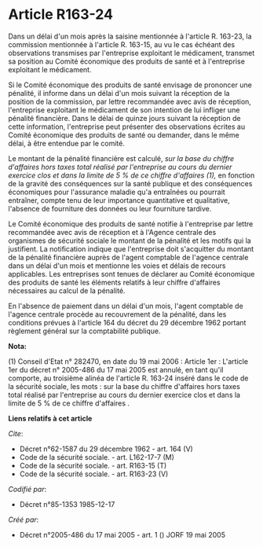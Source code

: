 # Article R163-24

Dans un délai d'un mois après la saisine mentionnée à l'article R. 163-23, la commission mentionnée à l'article R. 163-15, au
vu le cas échéant des observations transmises par l'entreprise exploitant le médicament, transmet sa position au Comité
économique des produits de santé et à l'entreprise exploitant le médicament.

Si le Comité économique des produits de santé envisage de prononcer une pénalité, il informe dans un délai d'un mois suivant
la réception de la position de la commission, par lettre recommandée avec avis de réception, l'entreprise exploitant le
médicament de son intention de lui infliger une pénalité financière. Dans le délai de quinze jours suivant la réception de
cette information, l'entreprise peut présenter des observations écrites au Comité économique des produits de santé ou
demander, dans le même délai, à être entendue par le comité.

Le montant de la pénalité financière est calculé, 
  _sur la base du chiffre d'affaires hors taxes total réalisé par l'entreprise au cours du dernier exercice clos et dans la
limite de 5 % de ce chiffre d'affaires (1),_ en fonction de la gravité des conséquences sur la santé publique et des
conséquences économiques pour l'assurance maladie qu'a entraînées ou pourrait entraîner, compte tenu de leur importance
quantitative et qualitative, l'absence de fourniture des données ou leur fourniture tardive.

Le Comité économique des produits de santé notifie à l'entreprise par lettre recommandée avec avis de réception et à l'Agence
centrale des organismes de sécurité sociale le montant de la pénalité et les motifs qui la justifient. La notification
indique que l'entreprise doit s'acquitter du montant de la pénalité financière auprès de l'agent comptable de l'agence
centrale dans un délai d'un mois et mentionne les voies et délais de recours applicables. Les entreprises sont tenues de
déclarer au Comité économique des produits de santé les éléments relatifs à leur chiffre d'affaires nécessaires au calcul de
la pénalité.

En l'absence de paiement dans un délai d'un mois, l'agent comptable de l'agence centrale procède au recouvrement de la
pénalité, dans les conditions prévues à l'article 164 du décret du 29 décembre 1962 portant règlement général sur la
comptabilité publique.

**Nota:**

(1) Conseil d'Etat n° 282470, en date du 19 mai 2006 : Article 1er : L'article 1er du décret n° 2005-486 du 17 mai 2005 est
annulé, en tant qu'il comporte, au troisième alinéa de l'article R. 163-24 inséré dans le code de la sécurité sociale, les
mots :  sur la base du chiffre d'affaires hors taxes total réalisé par l'entreprise au cours du dernier exercice clos et dans
la limite de 5 % de ce chiffre d'affaires .

**Liens relatifs à cet article**

_Cite_:

  - Décret n°62-1587 du 29 décembre 1962 - art. 164 (V)
  - Code de la sécurité sociale. - art. L162-17-7 (M)
  - Code de la sécurité sociale. - art. R163-15 (T)
  - Code de la sécurité sociale. - art. R163-23 (V)

_Codifié par_:

  - Décret n°85-1353 1985-12-17

_Créé par_:

  - Décret n°2005-486 du 17 mai 2005 - art. 1 () JORF 19 mai 2005
